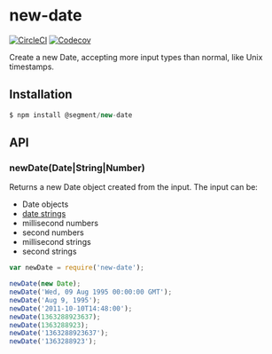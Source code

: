 # new-date

[![CircleCI](https://img.shields.io/circleci/project/segmentio/new-date/master.svg?maxAge=2592000)](https://circleci.com/gh/segmentio/new-date)
[![Codecov](https://img.shields.io/codecov/c/github/segmentio/new-date/master.svg?maxAge=2592000)](https://codecov.io/gh/segmentio/new-date)

Create a new Date, accepting more input types than normal, like Unix timestamps.

## Installation

```js
$ npm install @segment/new-date
```

## API

### newDate(Date|String|Number)

Returns a new Date object created from the input. The input can be:

* Date objects
* [date strings](https://developer.mozilla.org/en-US/docs/JavaScript/Reference/Global_Objects/Date/parse)
* millisecond numbers
* second numbers
* millisecond strings
* second strings

```js
var newDate = require('new-date');

newDate(new Date);
newDate('Wed, 09 Aug 1995 00:00:00 GMT');
newDate('Aug 9, 1995');
newDate('2011-10-10T14:48:00');
newDate(1363288923637);
newDate(1363288923);
newDate('1363288923637');
newDate('1363288923');
```
